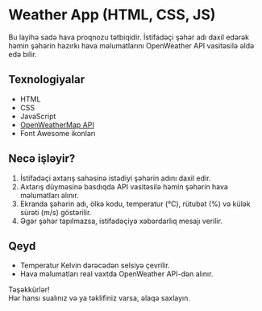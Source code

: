 # Weather App (HTML, CSS, JS)

Bu layihə sadə hava proqnozu tətbiqidir. İstifadəçi şəhər adı daxil edərək həmin şəhərin hazırkı hava məlumatlarını OpenWeather API vasitəsilə əldə edə bilir.

## Texnologiyalar

- HTML
- CSS
- JavaScript
- [OpenWeatherMap API](https://openweathermap.org/api)
- Font Awesome ikonları

## Necə işləyir?

1. İstifadəçi axtarış sahəsinə istədiyi şəhərin adını daxil edir.
2. Axtarış düyməsinə basdıqda API vasitəsilə həmin şəhərin hava məlumatları alınır.
3. Ekranda şəhərin adı, ölkə kodu, temperatur (°C), rütubət (%) və külək sürəti (m/s) göstərilir.
4. Əgər şəhər tapılmazsa, istifadəçiyə xəbərdarlıq mesajı verilir.

## Qeyd

- Temperatur Kelvin dərəcədən selsiyə çevrilir.
- Hava məlumatları real vaxtda OpenWeather API-dən alınır.

Təşəkkürlər!  
Hər hansı sualınız və ya təklifiniz varsa, əlaqə saxlayın.
